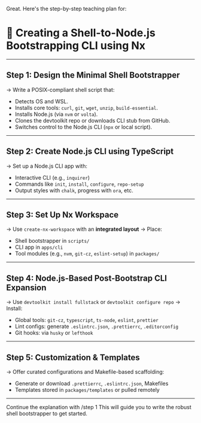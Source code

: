 Great. Here's the step-by-step teaching plan for:

# 🧪 **Creating a Shell-to-Node.js Bootstrapping CLI using Nx**

---

## Step 1: Design the Minimal Shell Bootstrapper

→ Write a POSIX-compliant shell script that:

* Detects OS and WSL.
* Installs core tools: `curl`, `git`, `wget`, `unzip`, `build-essential`.
* Installs Node.js (via `nvm` or `volta`).
* Clones the devtoolkit repo or downloads CLI stub from GitHub.
* Switches control to the Node.js CLI (`npx` or local script).

---

## Step 2: Create Node.js CLI using TypeScript

→ Set up a Node.js CLI app with:

* Interactive CLI (e.g., `inquirer`)
* Commands like `init`, `install`, `configure`, `repo-setup`
* Output styles with `chalk`, progress with `ora`, etc.

---

## Step 3: Set Up Nx Workspace

→ Use `create-nx-workspace` with an **integrated layout**
→ Place:

* Shell bootstrapper in `scripts/`
* CLI app in `apps/cli`
* Tool modules (e.g., `nvm`, `git-cz`, `eslint-setup`) in `packages/`

---

## Step 4: Node.js-Based Post-Bootstrap CLI Expansion

→ Use `devtoolkit install fullstack` or `devtoolkit configure repo`
→ Install:

* Global tools: `git-cz`, `typescript`, `ts-node`, `eslint`, `prettier`
* Lint configs: generate `.eslintrc.json`, `.prettierrc`, `.editorconfig`
* Git hooks: via `husky` or `lefthook`

---

## Step 5: Customization & Templates

→ Offer curated configurations and Makefile-based scaffolding:

* Generate or download `.prettierrc`, `.eslintrc.json`, Makefiles
* Templates stored in `packages/templates` or pulled remotely

---

Continue the explanation with /step 1
This will guide you to write the robust shell bootstrapper to get started.
